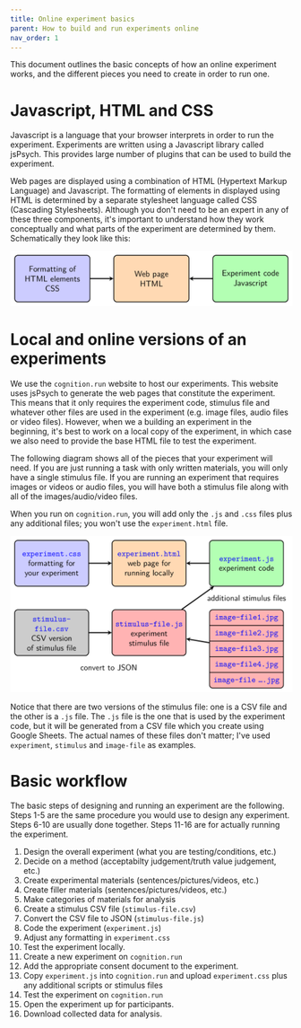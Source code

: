 ```yaml
---
title: Online experiment basics
parent: How to build and run experiments online
nav_order: 1
---
```


This document outlines the basic concepts of how an online experiment works, and the different pieces you need to create in order to run one.

# Javascript, HTML and CSS

Javascript is a language that your browser interprets in order to run the experiment.  Experiments are written using a Javascript library called jsPsych. This provides large number of plugins that can be used to build the experiment.

Web pages are displayed using a combination of HTML (Hypertext Markup Language) and Javascript. The formatting of elements in displayed using HTML is determined by a separate stylesheet language called CSS (Cascading Stylesheets). Although you don't need to be an expert in any of these three components, it's important to understand how they work conceptually and what parts of the experiment are determined by them.  Schematically they look like this:

![overview](assets/images/overview.png)

# Local and online versions of an experiments

We use the `cognition.run` website to host our experiments. This website uses jsPsych to generate the web pages that constitute the experiment. This means that it only requires the experiment code, stimulus file and whatever other files are used in the experiment (e.g. image files, audio files or video files). However, when we a building an experiment in the beginning, it's best to work on a local copy of the experiment, in which case we also need to provide the base HTML file to test the experiment.

The following diagram shows all of the pieces that your experiment will need. If you are just running a task with only written materials, you will only have a single stimulus file. If you are running an experiment that requires images or videos or audio files, you will have both a stimulus file along with all of the images/audio/video files.

When you run on `cognition.run`, you will add only the `.js` and `.css` files plus any additional files; you won't use the `experiment.html` file.

![experiment](assets/images/experiment.png)

Notice that there are two versions of the stimulus file: one is a CSV file and the other is a `.js` file. The `.js` file is the one that is used by the experiment code, but it will be generated from a CSV file which you create using Google Sheets. The actual names of these files don't matter; I've used `experiment`, `stimulus` and `image-file` as examples.

# Basic workflow

The basic steps of designing and running an experiment are the following. Steps 1-5 are the same procedure you would use to design any experiment. Steps 6-10 are usually done together. Steps 11-16 are for actually running the experiment.

 1. Design the overall experiment (what you are testing/conditions, etc.)
 2. Decide on a method (acceptabilty judgement/truth value judgement, etc.)
 3. Create experimental materials (sentences/pictures/videos, etc.)
 4. Create filler materials (sentences/pictures/videos, etc.)
 5. Make categories of materials for analysis
 6. Create a stimulus CSV file (`stimulus-file.csv`)
 7. Convert the CSV file to JSON (`stimulus-file.js`)
 8. Code the experiment (`experiment.js`)
 9. Adjust any formatting in `experiment.css`
 9. Test the experiment locally.
 10. Create a new experiment on `cognition.run`
 11. Add the appropriate consent document to the experiment.
 11. Copy `experiment.js` into `cognition.run` and upload `experiment.css` plus any additional scripts or stimulus files
 12. Test the experiment on `cognition.run`
 13. Open the experiment up for participants.
 14. Download collected data for analysis.
